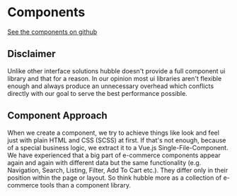 # Components
[See the components on github](https://github.com/hubblecommerce/hubble-frontend-pwa/tree/dev/%40hubblecommerce/hubble/core/components)

## Disclaimer
Unlike other interface solutions hubble doesn't provide a full component ui library and that for a reason.
In our opinion most ui libraries aren't flexible enough and always produce an unnecessary overhead which
conflicts directly with our goal to serve the best performance possible. 

## Component Approach
When we create a component, we try to achieve things like look and feel just with plain HTML and CSS (SCSS) at first.
If that's not enough, because of a special business logic, we extract it to a Vue.js Single-File-Component.
We have experienced that a big part of e-commerce components appear again and again with different data but the 
same functionality (e.g. Navigation, Search, Listing, Filter, Add To Cart etc.). They differ only in their position
within the page or layout. So think hubble more as a collection of e-commerce tools than a component library. 
